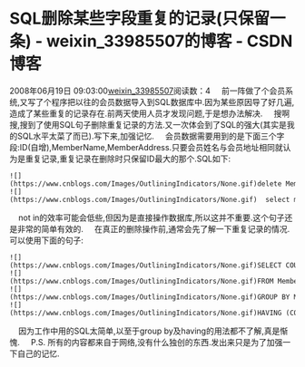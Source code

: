 # SQL删除某些字段重复的记录(只保留一条) - weixin_33985507的博客 - CSDN博客
2008年06月19日 09:03:00[weixin_33985507](https://me.csdn.net/weixin_33985507)阅读数：4
    前一阵做了个会员系统,又写了个程序把以往的会员数据导入到SQL数据库中.因为某些原因导了好几遍,造成了某些重复的记录存在.前两天使用人员才发现问题,于是想办法解决.
    搜啊搜,搜到了使用SQL句子删除重复记录的方法.又一次体会到了SQL的强大(其实是我的SQL水平太菜了而已).写下来,加强记忆.
    会员数据需要用到的是下面三个字段:ID(自增),MemberName,MemberAddress.只要会员姓名与会员地址相同就认为是重复记录,重复记录在删除时只保留ID最大的那个.SQL如下:
```
![](https://www.cnblogs.com/Images/OutliningIndicators/None.gif)delete MemberInfo where ID not in (
![](https://www.cnblogs.com/Images/OutliningIndicators/None.gif)  select max(ID) from MemberInfo group by MemberName, MemberAddress)
```
    not in的效率可能会低些,但因为是直接操作数据库,所以这并不重要.这个句子还是非常的简单有效的.
    在真正的删除操作前,通常会先了解一下重复记录的情况.可以使用下面的句子:
```
![](https://www.cnblogs.com/Images/OutliningIndicators/None.gif)SELECT COUNT(MemberName) AS TheCount, MemberName, MemberAddress
![](https://www.cnblogs.com/Images/OutliningIndicators/None.gif)FROM MemberInfo
![](https://www.cnblogs.com/Images/OutliningIndicators/None.gif)GROUP BY MemberName, MemberAddress
![](https://www.cnblogs.com/Images/OutliningIndicators/None.gif)HAVING (COUNT(*) > 1)
```
    因为工作中用的SQL太简单,以至于group by及having的用法都不了解,真是惭愧.
    P.S. 所有的内容都来自于网络,没有什么独创的东西.发出来只是为了加强一下自己的记忆.
